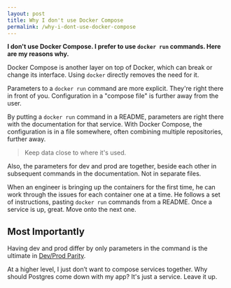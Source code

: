```yaml
---
layout: post
title: Why I don't use Docker Compose
permalink: /why-i-dont-use-docker-compose
---
```

**I don't use Docker Compose. I prefer to use `docker run` commands. Here are
my reasons why.**

Docker Compose is another layer on top of Docker, which can break or change its
interface. Using `docker` directly removes the need for it.

Parameters to a `docker run` command are more explicit. They're
right there in front of you. Configuration in a "compose file" is further away
from the user.

By putting a `docker run` command in a README, parameters are right there with
the documentation for that service. With Docker Compose, the configuration is
in a file somewhere, often combining multiple repositories, further away.

> Keep data close to where it's used.

Also, the parameters for dev and prod are together, beside each other in
subsequent commands in the documentation. Not in separate files.

When an engineer is bringing up the containers for the first time, he can work
through the issues for each container one at a time. He follows a set of
instructions, pasting `docker run` commands from a README. Once a service is
up, great. Move onto the next one.

## Most Importantly

Having dev and prod differ by only parameters in the command is the ultimate in
[Dev/Prod Parity](https://12factor.net/dev-prod-parity).

At a higher level, I just don’t want to compose services together. Why should
Postgres come down with my app? It's just a service. Leave it up.
